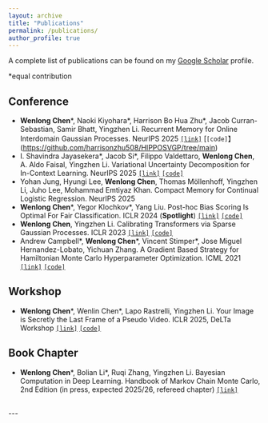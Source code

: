 ```yaml
---
layout: archive
title: "Publications"
permalink: /publications/
author_profile: true
---
```

A complete list of publications can be found on my [Google Scholar](https://scholar.google.com/citations?user=UFIDCfQAAAAJ&hl=en) profile.

\*equal contribution

Conference
-----

* **Wenlong Chen**\*,  Naoki Kiyohara\*, Harrison Bo Hua Zhu\*, Jacob Curran-Sebastian, Samir Bhatt, Yingzhen Li. Recurrent Memory for Online Interdomain Gaussian Processes. NeurIPS 2025 [`[link]`](https://arxiv.org/abs/2502.08736) [`[code]`】(https://github.com/harrisonzhu508/HIPPOSVGP/tree/main)
* I. Shavindra Jayasekera\*, Jacob Si\*, Filippo Valdettaro, **Wenlong Chen**, A. Aldo Faisal, Yingzhen Li. Variational Uncertainty Decomposition for In-Context Learning. NeurIPS 2025 [`[link]`](https://arxiv.org/abs/2509.02327) [`[code]`](https://github.com/jacobyhsi/VUD)
* Yohan Jung, Hyungi Lee, **Wenlong Chen**, Thomas Möllenhoff, Yingzhen Li, Juho Lee, Mohammad Emtiyaz Khan. Compact Memory for Continual Logistic Regression. NeurIPS 2025
* **Wenlong Chen**\*, Yegor Klochkov\*, Yang Liu. Post-hoc Bias Scoring Is Optimal For Fair Classification. ICLR 2024 (**Spotlight**) [`[link]`](https://arxiv.org/abs/2310.05725) [`[code]`](https://github.com/chenw20/BiasScore)
* **Wenlong Chen**, Yingzhen Li. Calibrating Transformers via Sparse Gaussian Processes. ICLR 2023 [`[link]`](https://arxiv.org/abs/2303.02444) [`[code]`](https://github.com/chenw20/SGPA)
* Andrew Campbell\*, **Wenlong Chen**\*, Vincent Stimper\*, Jose Miguel Hernandez-Lobato, Yichuan Zhang. A Gradient Based Strategy for Hamiltonian Monte Carlo Hyperparameter Optimization. ICML 2021 [`[link]`](https://proceedings.mlr.press/v139/campbell21a.html)  [`[code]`](https://github.com/VincentStimper/hmc-hyperparameter-tuning)

Workshop
-----

* **Wenlong Chen**\*, Wenlin Chen\*, Lapo Rastrelli, Yingzhen Li. Your Image is Secretly the Last Frame of a Pseudo Video. ICLR 2025, DeLTa Workshop [`[link]`](https://arxiv.org/abs/2410.20158) [`[code]`](https://github.com/Wenlin-Chen/pseudo-video-gen)

Book Chapter
-----

* **Wenlong Chen**\*, Bolian Li\*, Ruqi Zhang, Yingzhen Li. Bayesian Computation in Deep Learning. Handbook of Markov Chain Monte Carlo, 2nd Edition (in press, expected 2025/26, refereed chapter) [`[link]`](https://arxiv.org/abs/2502.18300)


<br>
---

